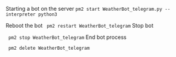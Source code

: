 Starting a bot on the server
`
pm2 start WeatherBot_telegram.py --interpreter python3
`

Reboot the bot
`
pm2 restart WeatherBot_telegram`
Stop bot 

`
pm2 stop WeatherBot_telegram`
End bot process

`
pm2 delete WeatherBot_telegram`

